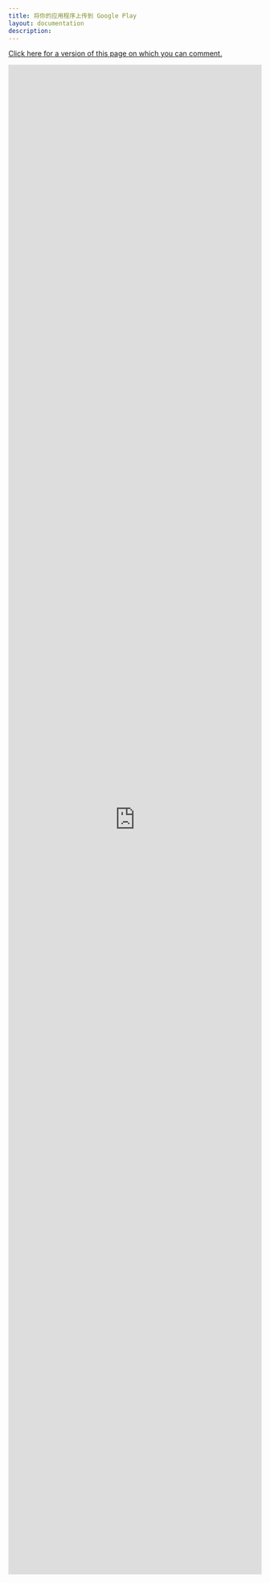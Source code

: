 ```yaml
---
title: 将你的应用程序上传到 Google Play
layout: documentation
description: 
---
```


[Click here for a version of this page on which you can comment.](https://docs.google.com/document/d/1H8oLfSV5yZkAOrhQ5JZkVJFPFA03jX1rXbQ0MTQMG9g/edit)

<iframe width="100%" height="3000" frameborder="0"
        scrolling="yes" id="frame1"
        src="https://docs.google.com/document/d/1H8oLfSV5yZkAOrhQ5JZkVJFPFA03jX1rXbQ0MTQMG9g/pub">
</iframe>
